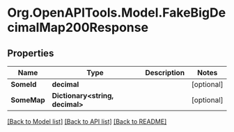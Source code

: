 
# Org.OpenAPITools.Model.FakeBigDecimalMap200Response

## Properties

Name | Type | Description | Notes
------------ | ------------- | ------------- | -------------
**SomeId** | **decimal** |  | [optional] 
**SomeMap** | **Dictionary&lt;string, decimal&gt;** |  | [optional] 

[[Back to Model list]](../README.md#documentation-for-models)
[[Back to API list]](../README.md#documentation-for-api-endpoints)
[[Back to README]](../README.md)

